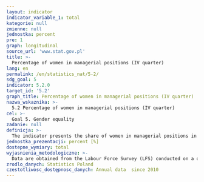 ```yaml
---
layout: indicator
indicator_variable_1: total
kategorie: null
zmienne: null
jednostka: percent
pre: 1
graph: longitudinal
source_url: 'www.stat.gov.pl'
title: >-
  Percentage of women in managerial positions (IV quarter)
lang: en
permalink: /en/statistics_nat/5-2/
sdg_goal: 5
indicator: 5.2.0
target_id: '5.2'
graph_title: Percentage of women in managerial positions (IV quarter)
nazwa_wskaznika: >-
  5.2 Percentage of women in managerial positions (IV quarter)
cel: >-
  Goal 5. Gender equality
zadanie: null
definicja: >-
  The indicator presents the share of women in managerial positions in the total number of employees in managerial positions.Data for the 4th quarter of a given year.Employed persons working in managerial positions include those working in professions classified (according to the Classification of Professions and Specialties) to the group &ldquo Managers”.
jednostka_prezentacji: percent [%]
dostepne_wymiary: total
wyjasnienia_metodologiczne: >-
  Data are obtained from the Labour Force Survey (LFS) conducted on a quarterly basis using the continuous observation method (mobile survey week), allowing to illustrate the situation on the labour market during the entire quarter. The survey covers persons aged 15 and more, who are members of households in the selected dwellings.Employed persons are all persons aged 15 and more, who during the reference week:– performed, for at least 1 hour, any work providing earnings or incomes, i.e. were employed as an employee, working on their own (or leased) farm in agriculture or conducted economic activity outside agriculture, assisted (without wages or salaries) in maintaining a family-owned farm in agriculture or conducting a family-owned business outside agriculture,– had work but did not perform it: due to illness, maternity leave or vacation, due to other reasons, wherein the length of the break was: – not more than 3 months, – more than 3 months, but these persons were outworkers and during that period received at least 50% of the hitherto remuneration.
zrodlo_danych: Statistics Poland
czestotliwosc_dostępnosc_danych: Annual data  since 2010
---
```

